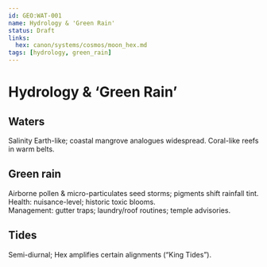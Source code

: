 ```yaml
---
id: GEO:WAT-001
name: Hydrology & 'Green Rain'
status: Draft
links:
  hex: canon/systems/cosmos/moon_hex.md
tags: [hydrology, green_rain]
---
```


# Hydrology & ‘Green Rain’

## Waters
Salinity Earth-like; coastal mangrove analogues widespread. Coral-like reefs in warm belts.

## Green rain
Airborne pollen & micro-particulates seed storms; pigments shift rainfall tint.  
Health: nuisance-level; historic toxic blooms.  
Management: gutter traps; laundry/roof routines; temple advisories.

## Tides
Semi-diurnal; Hex amplifies certain alignments (“King Tides”).